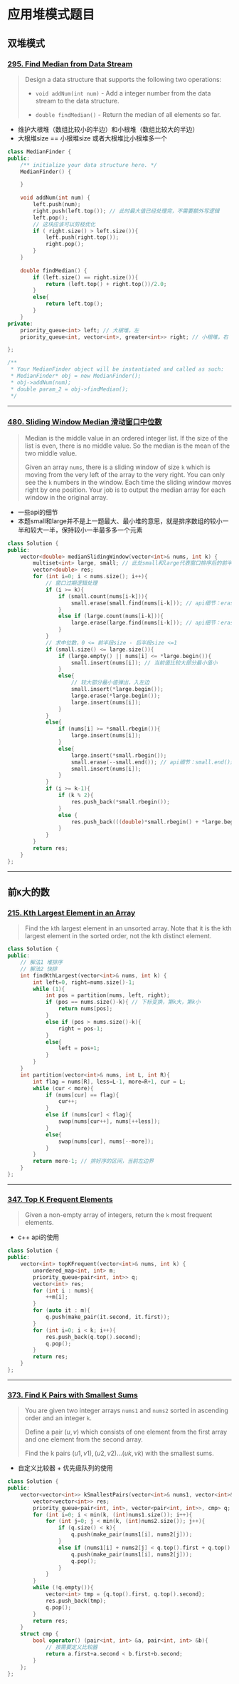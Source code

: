 # 应用堆模式题目
## 双堆模式
### [295. Find Median from Data Stream](https://leetcode-cn.com/problems/find-median-from-data-stream/)
> Design a data structure that supports the following two operations:
> 
> - `void addNum(int num)` - Add a integer number from the data stream to the data structure.
> 
> - `double findMedian()` - Return the median of all elements so far.
- 维护大根堆（数组比较小的半边）和小根堆（数组比较大的半边）
- 大根堆size == 小根堆size 或者大根堆比小根堆多一个
```c++
class MedianFinder {
public:
    /** initialize your data structure here. */
    MedianFinder() {

    }
    
    void addNum(int num) {
        left.push(num);
        right.push(left.top()); // 此时最大值已经处理完，不需要额外写逻辑
        left.pop();
        // 这块应该可以剪枝优化
        if ( right.size() > left.size()){
            left.push(right.top());
            right.pop();
        }
    }
    
    double findMedian() {
        if (left.size() == right.size()){
            return (left.top() + right.top())/2.0;
        }
        else{
            return left.top();
        }
    }
private:
    priority_queue<int> left; // 大根堆，左
    priority_queue<int, vector<int>, greater<int>> right; // 小根堆，右

};

/**
 * Your MedianFinder object will be instantiated and called as such:
 * MedianFinder* obj = new MedianFinder();
 * obj->addNum(num);
 * double param_2 = obj->findMedian();
 */
```
---
### [480. Sliding Window Median 滑动窗口中位数](https://leetcode-cn.com/problems/sliding-window-median/)
> Median is the middle value in an ordered integer list. If the size of the list is even, there is no middle value. So the median is the mean of the two middle value.
> 
> Given an array `nums`, there is a sliding window of size `k` which is moving from the very left of the array to the very right. You can only see the `k` numbers in the window. Each time the sliding window moves right by one position. Your job is to output the median array for each window in the original array.
- 一些api的细节
- 本题small和large并不是上一题最大、最小堆的意思，就是排序数组的较小一半和较大一半，保持较小一半最多多一个元素
```c++
class Solution {
public:
    vector<double> medianSlidingWindow(vector<int>& nums, int k) {
        multiset<int> large, small; // 此处small和large代表窗口排序后的前半部分和后半部分
        vector<double> res;
        for (int i=0; i < nums.size(); i++){
            // 窗口过期逻辑处理
            if (i >= k){
                if (small.count(nums[i-k])){
                    small.erase(small.find(nums[i-k])); // api细节：erase的输入是一个指针
                }
                else if (large.count(nums[i-k])){
                    large.erase(large.find(nums[i-k])); // api细节：erase的输入是一个指针
                }
            }
            // 求中位数，0 <= 前半段size - 后半段size <=1
            if (small.size() <= large.size()){
                if (large.empty() || nums[i] <= *large.begin()){
                    small.insert(nums[i]); // 当前值比较大部分最小值小
                }
                else{
                    // 较大部分最小值弹出，入左边
                    small.insert(*large.begin());
                    large.erase(*large.begin());
                    large.insert(nums[i]);
                }
            }
            else{
                if (nums[i] >= *small.rbegin()){
                    large.insert(nums[i]);
                }
                else{
                    large.insert(*small.rbegin());
                    small.erase(--small.end()); // api细节：small.end()是尾指针，要先--
                    small.insert(nums[i]);
                }
            }
            if (i >= k-1){
                if (k % 2){
                    res.push_back(*small.rbegin());
                }
                else {
                    res.push_back(((double)*small.rbegin() + *large.begin()) / 2);
                }
            }
        }
        return res;
    }
};
```
---
## 前`K`大的数

### [215. Kth Largest Element in an Array](https://leetcode-cn.com/problems/kth-largest-element-in-an-array/)
> Find the `k`th largest element in an unsorted array. Note that it is the kth largest element in the sorted order, not the kth distinct element.

```c++
class Solution {
public:
    // 解法1 堆排序
    // 解法2 快排
    int findKthLargest(vector<int>& nums, int k) {
        int left=0, right=nums.size()-1;
        while (1){
            int pos = partition(nums, left, right);
            if (pos == nums.size()-k){ // 下标变换，第k大，第k小
                return nums[pos];
            }
            else if (pos > nums.size()-k){
                right = pos-1;
            }
            else{
                left = pos+1;
            }
        }
    }
    int partition(vector<int>& nums, int L, int R){
        int flag = nums[R], less=L-1, more=R+1, cur = L;
        while (cur < more){
            if (nums[cur] == flag){
                cur++;
            }
            else if (nums[cur] < flag){
                swap(nums[cur++], nums[++less]);
            }
            else{
                swap(nums[cur], nums[--more]);
            }
        }
        return more-1; // 排好序的区间，当前左边界
    }
};
```
---
### [347. Top K Frequent Elements](https://leetcode-cn.com/problems/top-k-frequent-elements/)
> Given a non-empty array of integers, return the `k` most frequent elements.
- c++ api的使用
```c++
class Solution {
public:
    vector<int> topKFrequent(vector<int>& nums, int k) {
        unordered_map<int, int> m;
        priority_queue<pair<int, int>> q;
        vector<int> res;
        for (int i : nums){
            ++m[i];
        }
        for (auto it : m){
            q.push(make_pair(it.second, it.first));
        }
        for (int i=0; i < k; i++){
            res.push_back(q.top().second);
            q.pop();
        }
        return res;
    }
};
```
---
### [373. Find K Pairs with Smallest Sums](https://leetcode-cn.com/problems/find-k-pairs-with-smallest-sums/)

> You are given two integer arrays `nums1` and `nums2` sorted in ascending order and an integer `k`.
> 
> Define a pair $(u,v)$ which consists of one element from the first array and one element from the second array.
> 
> Find the k pairs $(u1,v1),(u2,v2) ...(uk,vk)$ with the smallest sums.
- 自定义比较器 + 优先级队列的使用
```c++
class Solution {
public:
    vector<vector<int>> kSmallestPairs(vector<int>& nums1, vector<int>& nums2, int k) {
        vector<vector<int>> res;
        priority_queue<pair<int, int>, vector<pair<int, int>>, cmp> q;
        for (int i=0; i < min(k, (int)nums1.size()); i++){
            for (int j=0; j < min(k, (int)nums2.size()); j++){
                if (q.size() < k){
                    q.push(make_pair(nums1[i], nums2[j]));
                }
                else if (nums1[i] + nums2[j] < q.top().first + q.top().second){
                    q.push(make_pair(nums1[i], nums2[j]));
                    q.pop();
                }
            }
        }
        while (!q.empty()){
            vector<int> tmp = {q.top().first, q.top().second};
            res.push_back(tmp);
            q.pop();
        }
        return res;
    }
    struct cmp {
        bool operator() (pair<int, int> &a, pair<int, int> &b){
            // 按需要定义比较器
            return a.first+a.second < b.first+b.second;
        }
    };
};
```